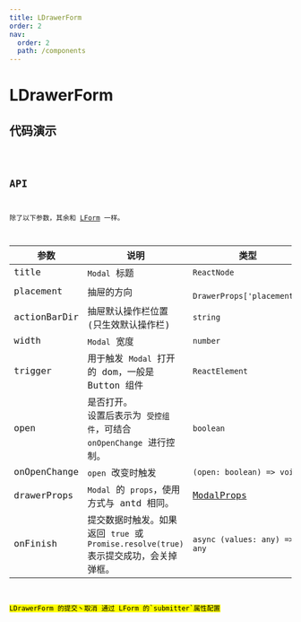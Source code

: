 ```yaml
---
title: LDrawerForm
order: 2
nav:
  order: 2
  path: /components
---
```


# LDrawerForm

## 代码演示

<code src='./demos/Demo1.tsx'>

## API

除了以下参数，其余和 [LForm](/components/form) 一样。

| 参数 | 说明 | 类型 | 默认值 |
| --- | --- | --- | --- |
| title | `Modal` 标题 | `ReactNode` | - |
| placement | 抽屉的方向 | ` DrawerProps['placement']` | `right` |
| actionBarDir | 抽屉默认操作栏位置 (只生效默认操作栏) | `string` | `'footer' \| 'extra'` |
| width | `Modal` 宽度 | `number` | `600` |
| trigger | 用于触发 `Modal` 打开的 dom，一般是 Button 组件 | `ReactElement` | - |
| open | 是否打开。<br/>设置后表示为 `受控组件`，可结合 `onOpenChange` 进行控制。 | `boolean` | - |
| onOpenChange | `open` 改变时触发 | `(open: boolean) => void` | - |
| drawerProps | `Modal` 的 `props`，使用方式与 antd 相同。 | [ModalProps](https://ant.design/components/modal-cn/#API) | - |
| onFinish | 提交数据时触发。如果返回 `true` 或 `Promise.resolve(true)` 表示提交成功，会关掉弹框。 | `async (values: any) => any` | - |

<mark>
LDrawerForm 的提交丶取消 通过 LForm 的`submitter`属性配置
</mark>
